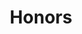 ---
title: Honors
permalink: /honors/
layout: page
excerpt: Here you will find the awards and stipends I have received over the years.
comments: false
---